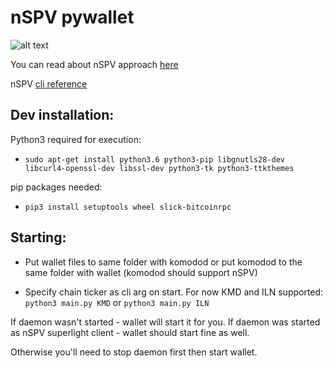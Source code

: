 # nSPV pywallet

![alt text](https://i.imgur.com/BwryKxp.png)

You can read about nSPV approach [here](https://medium.com/@jameslee777/nspv-a-simple-approach-to-superlight-clients-leveraging-notarizations-75d7ef5a37a9)

nSPV [cli reference](https://medium.com/@jameslee777/nspv-reference-cli-client-cf1ffdc03631)

## Dev installation:

Python3 required for execution:

*  `sudo apt-get install python3.6 python3-pip libgnutls28-dev libcurl4-openssl-dev libssl-dev python3-tk python3-ttkthemes`

pip packages needed:

* `pip3 install setuptools wheel slick-bitcoinrpc`

## Starting:  

* Put wallet files to same folder with komodod or put komodod to the same folder with wallet (komodod should support nSPV)

* Specify chain ticker as cli arg on start. For now KMD and ILN supported: 
`python3 main.py KMD` or `python3 main.py ILN`

If daemon wasn't started - wallet will start it for you. If daemon was started as nSPV superlight client - wallet should start fine as well.

Otherwise you'll need to stop daemon first then start wallet.
